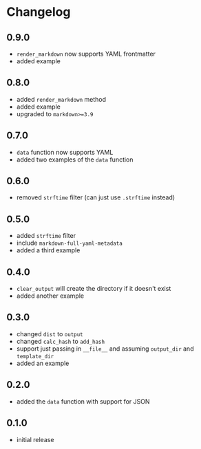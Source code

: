 # Changelog

## 0.9.0

- `render_markdown` now supports YAML frontmatter
- added example

## 0.8.0

- added `render_markdown` method
- added example
- upgraded to `markdown>=3.9`

## 0.7.0

- `data` function now supports YAML
- added two examples of the `data` function

## 0.6.0

- removed `strftime` filter (can just use `.strftime` instead)

## 0.5.0

- added `strftime` filter
- include `markdown-full-yaml-metadata`
- added a third example

## 0.4.0

- `clear_output` will create the directory if it doesn't exist
- added another example

## 0.3.0

- changed `dist` to `output`
- changed `calc_hash` to `add_hash`
- support just passing in `__file__` and assuming `output_dir` and `template_dir`
- added an example

## 0.2.0

- added the `data` function with support for JSON

## 0.1.0

- initial release
